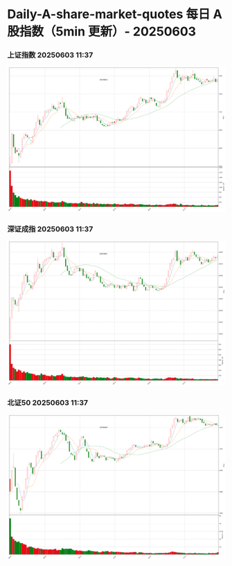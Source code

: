 
# Daily-A-share-market-quotes 每日 A 股指数（5min 更新）- 20250603

### 上证指数 20250603 11:37
![](./fig/2025/6/20250603-sh000001.png)

### 深证成指 20250603 11:37
![](./fig/2025/6/20250603-sz399001.png)

### 北证50 20250603 11:37
![](./fig/2025/6/20250603-bj899050.png)
